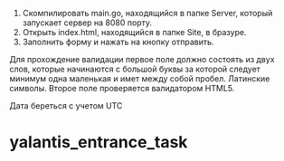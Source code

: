 1. Скомпилировать main.go, находящийся в папке Server, который запускает сервер на 8080 порту.
2. Открыть index.html, находящийся в папке Site, в бразуре. 
3. Заполнить форму и нажать на кнопку отправить.

Для прохождение валидации первое поле должно состоять из двух слов, которые начинаются с большой буквы за которой следует минимум одна маленькая и имет между собой пробел. Латинские символы. Второе поле проверяется валидатором HTML5.

Дата береться с учетом UTC

# yalantis_entrance_task
